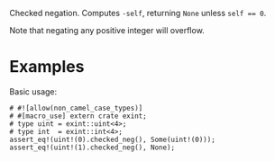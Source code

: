 Checked negation. Computes `-self`,
returning `None` unless `self == 0`.

Note that negating any positive integer will overflow.

# Examples

Basic usage:

```
# #![allow(non_camel_case_types)]
# #[macro_use] extern crate exint;
# type uint = exint::uint<4>;
# type int  = exint::int<4>;
assert_eq!(uint!(0).checked_neg(), Some(uint!(0)));
assert_eq!(uint!(1).checked_neg(), None);
```
